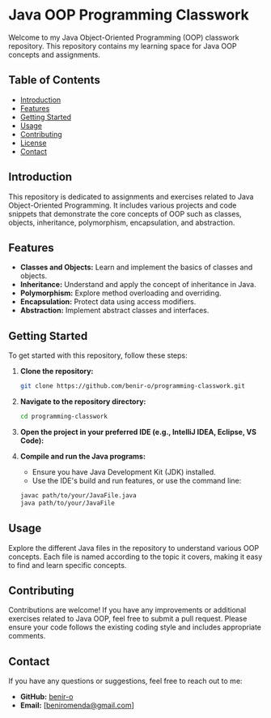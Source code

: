 # Java OOP Programming Classwork

Welcome to my Java Object-Oriented Programming (OOP) classwork repository. This repository contains my learning space for Java OOP concepts and assignments.

## Table of Contents

- [Introduction](#introduction)
- [Features](#features)
- [Getting Started](#getting-started)
- [Usage](#usage)
- [Contributing](#contributing)
- [License](#license)
- [Contact](#contact)

## Introduction

This repository is dedicated to assignments and exercises related to Java Object-Oriented Programming. It includes various projects and code snippets that demonstrate the core concepts of OOP such as classes, objects, inheritance, polymorphism, encapsulation, and abstraction.

## Features

- **Classes and Objects:** Learn and implement the basics of classes and objects.
- **Inheritance:** Understand and apply the concept of inheritance in Java.
- **Polymorphism:** Explore method overloading and overriding.
- **Encapsulation:** Protect data using access modifiers.
- **Abstraction:** Implement abstract classes and interfaces.

## Getting Started

To get started with this repository, follow these steps:

1. **Clone the repository:**
    ```sh
    git clone https://github.com/benir-o/programming-classwork.git
    ```

2. **Navigate to the repository directory:**
    ```sh
    cd programming-classwork
    ```

3. **Open the project in your preferred IDE (e.g., IntelliJ IDEA, Eclipse, VS Code):**

4. **Compile and run the Java programs:**
    - Ensure you have Java Development Kit (JDK) installed.
    - Use the IDE's build and run features, or use the command line:
    ```sh
    javac path/to/your/JavaFile.java
    java path/to/your/JavaFile
    ```

## Usage

Explore the different Java files in the repository to understand various OOP concepts. Each file is named according to the topic it covers, making it easy to find and learn specific concepts.

## Contributing

Contributions are welcome! If you have any improvements or additional exercises related to Java OOP, feel free to submit a pull request. Please ensure your code follows the existing coding style and includes appropriate comments.

## Contact

If you have any questions or suggestions, feel free to reach out to me:

- **GitHub:** [benir-o](https://github.com/benir-o)
- **Email:** [beniromenda@gmail.com]
